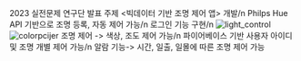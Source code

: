 2023 실전문제 연구단 발표 주제 <빅데이터 기반 조명 제어 앱> 개발/n
Philps Hue API 기반으로 조명 등록, 자동 제어 가능/n
로그인 기능 구현/n
![light_control](https://github.com/jang643/Smartlighting_jhy/assets/53540017/3b1ca8f0-5f96-41ba-a6c8-1d96d25bdb50)
![colorpcijer](https://github.com/jang643/Smartlighting_jhy/assets/53540017/7abe7357-0c85-4549-ad0e-4951f89446d6)
조명 제어 -> 색상, 조도 제어 가능/n
파이어베이스 기반 사용자 아이디 및 조명 개별 제어 가능/n
알람 기능-> 시간, 일출, 일몰에 따른 조명 제어 가능
